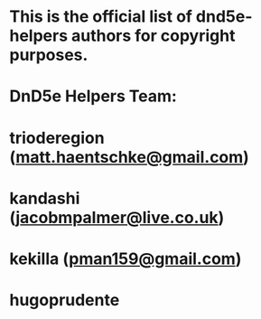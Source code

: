# This is the official list of dnd5e-helpers authors for copyright purposes.
#
# DnD5e Helpers Team:
#
# trioderegion (matt.haentschke@gmail.com)
# kandashi (jacobmpalmer@live.co.uk)
# kekilla (pman159@gmail.com)
# hugoprudente
